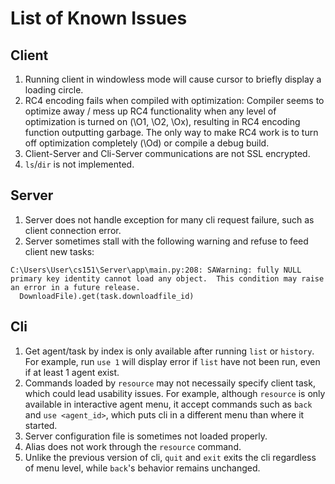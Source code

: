 # List of Known Issues

## Client

1. Running client in windowless mode will cause cursor to briefly display a loading circle.
2. RC4 encoding fails when compiled with optimization: Compiler seems to optimize away / mess up RC4 functionality when any level of optimization is turned on (\O1, \O2, \Ox), resulting in RC4 encoding function outputting garbage. The only way to make RC4 work is to turn off optimization completely (\Od) or compile a debug build.
3. Client-Server and Cli-Server communications are not SSL encrypted.
4. `ls`/`dir` is not implemented.

## Server

1. Server does not handle exception for many cli request failure, such as client connection error.
2. Server sometimes stall with the following warning and refuse to feed client new tasks:

```
C:\Users\User\cs151\Server\app\main.py:208: SAWarning: fully NULL primary key identity cannot load any object.  This condition may raise an error in a future release.
  DownloadFile).get(task.downloadfile_id)
```

## Cli

1. Get agent/task by index is only available after running `list` or `history`. For example, run `use 1` will display error if `list` have not been run, even if at least 1 agent exist.
2. Commands loaded by `resource` may not necessaily specify client task, which could lead usability issues. For example, although `resource` is only available in interactive agent menu, it accept commands such as `back` and `use <agent_id>`, which puts cli in a different menu than where it started.
3. Server configuration file is sometimes not loaded properly.
4. Alias does not work through the `resource` command.
5. Unlike the previous version of cli, `quit` and `exit` exits the cli regardless of menu level, while `back`'s behavior remains unchanged.
